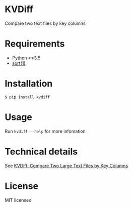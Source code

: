 # KVDiff

Compare two text files by key columns

# Requirements

+ Python >=3.5
+ [sort(1)](http://man7.org/linux/man-pages/man1/sort.1.html)

# Installation

	$ pip install kvdiff

# Usage

Run `kvdiff --help` for more infomation

# Technical details

See [KVDiff: Compare Two Large Text Files by Key Columns](http://yxdong.me/posts/kvdiff.html)

# License

MIT licensed
